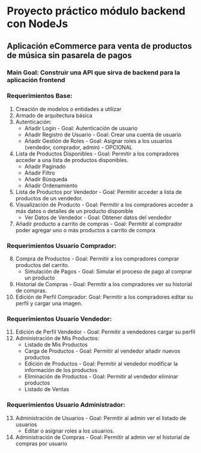 
# Proyecto práctico módulo backend con NodeJs
## Aplicación eCommerce para venta de productos de música sin pasarela de pagos

### Main Goal: Construir una API que sirva de backend para la aplicación frontend


### Requerimientos Base:

1. Creación de modelos o entidades a utilizar
2. Armado de arquitectura básica
3. Autenticación:
    - Añadir Login - Goal: Autenticación de usuario
    - Añadir Registro de Usuario - Goal: Crear una cuenta de usuario
    - Añadir Gestión de Roles - Goal: Asignar roles a los usuarios (vendedor, comprador, admin) - OPCIONAL
4. Lista de Productos Disponibles - Goal: Permitir a los compradores acceder a una lista de productos disponibles.
    - Añadir Paginado
    - Añadir Filtro
    - Añadir Búsqueda
    - Añadir Ordenamiento
5. Lista de Productos por Vendedor - Goal: Permitir acceder a lista de productos de un vendedor.
6. Visualización de Producto - Goal: Permitir a los compradores acceder a más datos o detalles de un producto disponible
    - Ver Datos de Vendedor - Goal: Obtener datos del vendedor
7. Añadir producto a carrito de compras - Goal: Permitir al comprador poder agregar uno o más productos a carrito de compra

### Requerimientos Usuario Comprador:

8. Compra de Productos - Goal: Permitir a los compradores comprar productos del carrito.
    - Simulación de Pagos - Goal: Simular el proceso de pago al comprar un producto
9. Historial de Compras - Goal: Permitir a los compradores ver su historial de compras.
10. Edición de Perfil Comprador: Goal: Permitir a los compradores editar su perfil y cargar una imagen.

### Requerimientos Usuario Vendedor:

11. Edición de Perfil Vendedor - Goal: Permitir a vendedores cargar su perfil
12. Administración de Mis Productos:
    - Listado de Mis Productos
    - Carga de Productos - Goal: Permitir al vendedor añadir nuevos productos
    - Edición de Productos - Goal: Permitir al vendedor modificar la información de los productos
    - Eliminación de Productos - Goal: Permitir al vendedor eliminar productos
    - Listado de Ventas

### Requerimientos Usuario Administrador:

13. Administración de Usuarios - Goal: Permitir al admin ver el listado de usuarios
    - Editar o asignar roles a los usuarios.
14. Administración de Compras - Goal: Permitir al admin ver el historial de compras por usuario
